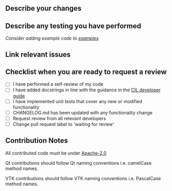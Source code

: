 ## Describe your changes


## Describe any testing you have performed
*Consider adding example code to [examples](https://github.com/vais-ral/CILViewer/tree/pr-template/Wrappers/Python/examples)*


## Link relevant issues


## Checklist when you are ready to request a review

- [ ] I have performed a self-review of my code
- [ ] I have added docstrings in line with the guidance in the [CIL developer guide](https://tomographicimaging.github.io/CIL/nightly/developer_guide.html)
- [ ] I have implemented unit tests that cover any new or modified functionality
- [ ] CHANGELOG.md has been updated with any functionality change
- [ ] Request review from all relevant developers
- [ ] Change pull request label to 'waiting for review' 

## Contribution Notes
All contributed code must be under [Apache-2.0](https://spdx.org/licenses/Apache-2.0.html)

Qt contributions should follow Qt naming conventions i.e. camelCase method names.

VTK contributions should follow VTK naming conventions i.e. PascalCase method names.
